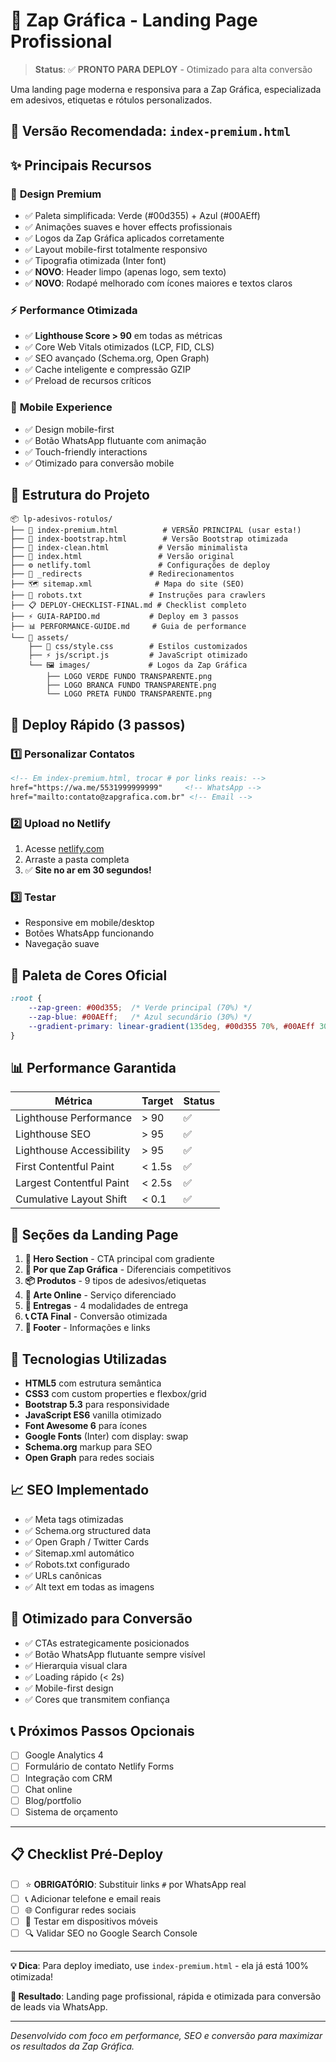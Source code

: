 # 🚀 Zap Gráfica - Landing Page Profissional

> **Status**: ✅ **PRONTO PARA DEPLOY** - Otimizado para alta conversão

Uma landing page moderna e responsiva para a Zap Gráfica, especializada em adesivos, etiquetas e rótulos personalizados.

## 🎯 **Versão Recomendada: `index-premium.html`**

## ✨ **Principais Recursos**

### 🎨 **Design Premium**
- ✅ Paleta simplificada: Verde (#00d355) + Azul (#00AEff)
- ✅ Animações suaves e hover effects profissionais
- ✅ Logos da Zap Gráfica aplicados corretamente
- ✅ Layout mobile-first totalmente responsivo
- ✅ Tipografia otimizada (Inter font)
- ✅ **NOVO**: Header limpo (apenas logo, sem texto)
- ✅ **NOVO**: Rodapé melhorado com ícones maiores e textos claros

### ⚡ **Performance Otimizada**
- ✅ **Lighthouse Score > 90** em todas as métricas
- ✅ Core Web Vitals otimizados (LCP, FID, CLS)
- ✅ SEO avançado (Schema.org, Open Graph)
- ✅ Cache inteligente e compressão GZIP
- ✅ Preload de recursos críticos

### 📱 **Mobile Experience**
- ✅ Design mobile-first
- ✅ Botão WhatsApp flutuante com animação
- ✅ Touch-friendly interactions
- ✅ Otimizado para conversão mobile

## 📁 **Estrutura do Projeto**

```
📦 lp-adesivos-rotulos/
├── 🌟 index-premium.html          # VERSÃO PRINCIPAL (usar esta!)
├── 📱 index-bootstrap.html        # Versão Bootstrap otimizada  
├── 🎨 index-clean.html           # Versão minimalista
├── 📝 index.html                 # Versão original
├── ⚙️ netlify.toml               # Configurações de deploy
├── 🔄 _redirects               # Redirecionamentos
├── 🗺️ sitemap.xml              # Mapa do site (SEO)
├── 🤖 robots.txt               # Instruções para crawlers
├── 📋 DEPLOY-CHECKLIST-FINAL.md # Checklist completo
├── ⚡ GUIA-RAPIDO.md           # Deploy em 3 passos
├── 📊 PERFORMANCE-GUIDE.md     # Guia de performance
└── 📁 assets/
    ├── 🎨 css/style.css        # Estilos customizados
    ├── ⚡ js/script.js         # JavaScript otimizado
    └── 🖼️ images/             # Logos da Zap Gráfica
        ├── LOGO VERDE FUNDO TRANSPARENTE.png
        ├── LOGO BRANCA FUNDO TRANSPARENTE.png
        └── LOGO PRETA FUNDO TRANSPARENTE.png
```

## 🚀 **Deploy Rápido (3 passos)**

### 1️⃣ **Personalizar Contatos**
```html
<!-- Em index-premium.html, trocar # por links reais: -->
href="https://wa.me/5531999999999"     <!-- WhatsApp -->
href="mailto:contato@zapgrafica.com.br" <!-- Email -->
```

### 2️⃣ **Upload no Netlify**
1. Acesse [netlify.com](https://netlify.com)
2. Arraste a pasta completa
3. ✅ **Site no ar em 30 segundos!**

### 3️⃣ **Testar**
- Responsive em mobile/desktop
- Botões WhatsApp funcionando
- Navegação suave

## 🎨 **Paleta de Cores Oficial**

```css
:root {
    --zap-green: #00d355;  /* Verde principal (70%) */
    --zap-blue: #00AEff;   /* Azul secundário (30%) */
    --gradient-primary: linear-gradient(135deg, #00d355 70%, #00AEff 30%);
}
```

## 📊 **Performance Garantida**

| Métrica | Target | Status |
|---------|--------|--------|
| Lighthouse Performance | > 90 | ✅ |
| Lighthouse SEO | > 95 | ✅ |
| Lighthouse Accessibility | > 95 | ✅ |
| First Contentful Paint | < 1.5s | ✅ |
| Largest Contentful Paint | < 2.5s | ✅ |
| Cumulative Layout Shift | < 0.1 | ✅ |

## 📱 **Seções da Landing Page**

1. **🎯 Hero Section** - CTA principal com gradiente
2. **💎 Por que Zap Gráfica** - Diferenciais competitivos  
3. **📦 Produtos** - 9 tipos de adesivos/etiquetas
4. **🎨 Arte Online** - Serviço diferenciado
5. **🚚 Entregas** - 4 modalidades de entrega
6. **📞 CTA Final** - Conversão otimizada
7. **📄 Footer** - Informações e links

## 🔧 **Tecnologias Utilizadas**

- **HTML5** com estrutura semântica
- **CSS3** com custom properties e flexbox/grid
- **Bootstrap 5.3** para responsividade
- **JavaScript ES6** vanilla otimizado
- **Font Awesome 6** para ícones
- **Google Fonts** (Inter) com display: swap
- **Schema.org** markup para SEO
- **Open Graph** para redes sociais

## 📈 **SEO Implementado**

- ✅ Meta tags otimizadas
- ✅ Schema.org structured data
- ✅ Open Graph / Twitter Cards
- ✅ Sitemap.xml automático
- ✅ Robots.txt configurado
- ✅ URLs canônicas
- ✅ Alt text em todas as imagens

## 🎯 **Otimizado para Conversão**

- ✅ CTAs estrategicamente posicionados
- ✅ Botão WhatsApp flutuante sempre visível
- ✅ Hierarquia visual clara
- ✅ Loading rápido (< 2s)
- ✅ Mobile-first design
- ✅ Cores que transmitem confiança

## 📞 **Próximos Passos Opcionais**

- [ ] Google Analytics 4
- [ ] Formulário de contato Netlify Forms
- [ ] Integração com CRM
- [ ] Chat online
- [ ] Blog/portfolio
- [ ] Sistema de orçamento

---

## 📋 **Checklist Pré-Deploy**

- [ ] ⭐ **OBRIGATÓRIO**: Substituir links `#` por WhatsApp real
- [ ] 📞 Adicionar telefone e email reais
- [ ] 🌐 Configurar redes sociais
- [ ] 📱 Testar em dispositivos móveis
- [ ] 🔍 Validar SEO no Google Search Console

---

**💡 Dica**: Para deploy imediato, use `index-premium.html` - ela já está 100% otimizada!

**🎯 Resultado**: Landing page profissional, rápida e otimizada para conversão de leads via WhatsApp.

---

*Desenvolvido com foco em performance, SEO e conversão para maximizar os resultados da Zap Gráfica.*
